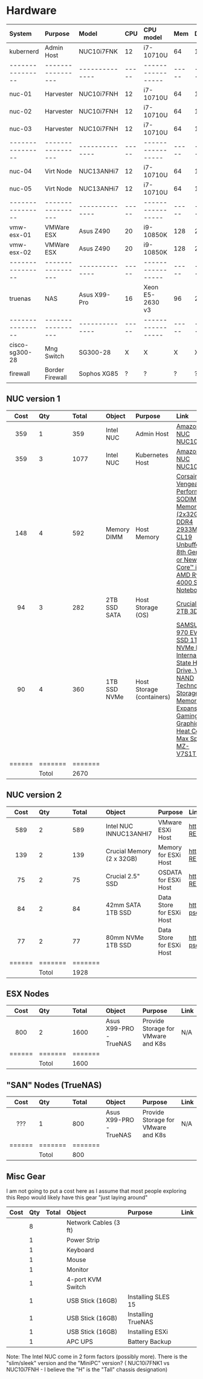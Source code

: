# Hardware


| System         | Purpose         | Model        | CPU | CPU model       | Mem | Disk0 | Disk1 |
|:---------------|:----------------|:-------------|:----|:----------------|:----|:------|:------|
| kubernerd      | Admin Host      | NUC10i7FNK   | 12  | i7-10710U       | 64  | 1024  | N/A   |
|----------------|-----------------|--------------|-----|-----------------|-----|-------|-------|
| nuc-01         | Harvester       | NUC10i7FNH   | 12  | i7-10710U       | 64  | 1024  | 2048  |
| nuc-02         | Harvester       | NUC10i7FNH   | 12  | i7-10710U       | 64  | 1024  | 2048  |
| nuc-03         | Harvester       | NUC10i7FNH   | 12  | i7-10710U       | 64  | 1024  | 2048  |
|----------------|-----------------|--------------|-----|-----------------|-----|-------|-------|
| nuc-04         | Virt Node       | NUC13ANHi7   | 12  | i7-10710U       | 64  | 102   | N/A   |
| nuc-05         | Virt Node       | NUC13ANHi7   | 12  | i7-10710U       | 64  | 102   | N/A   |
|----------------|-----------------|--------------|-----|-----------------|-----|-------|-------|
| vmw-esx-01     | VMWare ESX      | Asus Z490    | 20  | i9-10850K       | 128 | 256   | 1024  | 
| vmw-esx-02     | VMWare ESX      | Asus Z490    | 20  | i9-10850K       | 128 | 256   | 1024  | 
|----------------|-----------------|--------------|-----|-----------------|-----|-------|-------|
| truenas        | NAS             | Asus X99-Pro | 16  | Xeon E5-2630 v3 | 96  | 256   | 9216  | 
|----------------|-----------------|--------------|-----|-----------------|-----|-------|-------|
| cisco-sg300-28 | Mng Switch      | SG300-28     | X | X | X | X | X | X | 
| firewall       | Border Firewall | Sophos XG85  | ? | ? | ? | ? | ? |



## NUC version 1
| Cost | Qty | Total | Object       | Purpose                   | Link |
|:----:|:----|:------|:-------------|:--------------------------|:-----|
| 359  | 1   | 359   | Intel NUC    | Admin Host                | [Amazon - Intel NUC NUC10i7FNK1](https://www.amazon.com/gp/product/B083GGZ6TG/ref=ppx_yo_dt_b_asin_title_o00_s00?ie=UTF8&th=1) |
| 359  | 3   | 1077  | Intel NUC    | Kubernetes Host           | [Amazon - Intel NUC NUC10i7FNH](https://www.amazon.com/NUC10i7FNH-i7-10710U-Processor-Thunderbolt-Ethernet/dp/B0CNBGDXRM)  |
| 148  | 4   | 592   | Memory DIMM  | Host Memory               | [Corsair Vengeance Performance SODIMM Memory 64GB (2x32GB) DDR4 2933MHz CL19 Unbuffered for 8th Generation or Newer Intel Core™ i7, and AMD Ryzen 4000 Series Notebooks](https://www.amazon.com/gp/product/B08GSRD34Y/ref=ppx_od_dt_b_asin_title_s00?ie=UTF8&psc=1) | 
| 94   | 3   | 282    | 2TB SSD SATA | Host Storage (OS)         | [Crucial BX500 2TB 3D NAND](https://www.amazon.com/Crucial-BX500-NAND-2-5-Inch-Internal/dp/B07YD5F561) |
| 90   | 4   | 360   | 1TB SSD NVMe | Host Storage (containers) | [SAMSUNG 970 EVO Plus SSD 1TB NVMe M.2 Internal Solid State Hard Drive, V-NAND Technology, Storage and Memory Expansion for Gaming, Graphics w/ Heat Control, Max Speed, MZ-V7S1T0B/AM](https://www.amazon.com/gp/product/B07MFZY2F2/ref=ppx_od_dt_b_asin_title_s00?ie=UTF8&th=1) |
|======|=======|=======| | | 
|      | Totol | 2670   | | | 

## NUC version 2
| Cost | Qty | Total | Object       | Purpose                   | Link |
|:----:|:----|:------|:-------------|:--------------------------|:-----|
| 589 | 2 | 589 | Intel NUC INNUC13ANHI7 | VMware ESXi Host | https://www.bhphotovideo.com/c/product/1780655-REG/intel_rnuc13anhi7000u_nuc_13_pro_kit.html |
| 139 | 2 | 139 | Crucial Memory (2 x 32GB) | Memory for ESXi Host | https://www.bhphotovideo.com/c/product/1600343-REG/crucial_ct2k32g4sfd832a_2_32gb_ddr4_3200_sodimm_1_2v.html | 
| 75 | 2 | 75 | Crucial 2.5" SSD | OSDATA for ESXi Host | https://www.bhphotovideo.com/c/product/1512570-REG/crucial_ct1000bx500ssd1_1tb_bx500_sata_iii.html |
| 84 | 2 | 84 | 42mm SATA 1TB SSD | Data Store for ESXi Host | https://www.amazon.com/dp/B0BRSMW121?psc=1&smid=A3BTFWKGLBT0VA&ref_=chk_typ_imgToDp |
| 77 | 2 | 77 | 80mm NVMe 1TB SSD | Data Store for ESXi Host | https://www.amazon.com/dp/B09QV692XY?psc=1&smid=A3RXWDYTBSNEDO&ref_=chk_typ_imgToDp |
|======|=======|=======| | | 
|      | Totol | 1928 | | | 

## ESX Nodes 
| Cost | Qty   | Total | Object       | Purpose                   | Link |
|:----:|:------|:------|:-------------|:--------------------------|:-----|
| 800  | 2     | 1600  | Asus X99-PRO  - TrueNAS | Provide Storage for VMware and K8s | N/A |
|======|=======|=======| | | 
|      | Totol | 1600  | | | 

## "SAN" Nodes (TrueNAS)
| Cost | Qty   | Total | Object       | Purpose                   | Link |
|:----:|:------|:------|:-------------|:--------------------------|:-----|
| ???  | 1     | 800 | Asus X99-PRO  - TrueNAS | Provide Storage for VMware and K8s | N/A |
|======|=======|=======| | | 
|      | Totol | 800 | | | 

## Misc Gear
I am not going to put a cost here as I assume that most people exploring this Repo would likely have this gear "just laying around"

| Cost | Qty | Total | Object      | Purpose | Link |
|:----:|:----|:------|:-------|:--------|:-----|
|      | 8   |   | Network Cables (3 ft) | |
|      | 1   |   | Power Strip | |
|      | 1   |   | Keyboard | |
|      | 1   |   | Mouse | |
|      | 1   |   | Monitor | |
|      | 1   |   | 4-port KVM Switch | |
|      | 1   |   | USB Stick (16GB) | Installing SLES 15 | |
|      | 1   |   | USB Stick (16GB) | Installing TrueNAS | |
|      | 1   |   | USB Stick (16GB) | Installing ESXi | |
|      | 1   |   | APC UPS | Battery Backup | | 

Note:  The Intel NUC come in 2 form factors (possibly more).  There is the "slim/sleek" version and the "MiniPC" version? ( NUC10i7FNK1 vs NUC10i7FNH - I believe the "H" is the "Tall" chassis designation)


